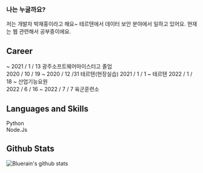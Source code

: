 ### 나는 누굴까요?
저는 개발자 박재홍이라고 해요~ 테르텐에서 데이터 보안 분야에서 일하고 있어요. 현재는 웹 관련해서 공부중이에요.

## Career
~ 2021 / 1 / 13 광주소프트웨어마이스터고 졸업  
2020 / 10 / 19 ~ 2020 / 12 /31 테르텐(현장실습)
2021 / 1 / 1 ~ 테르텐
2022 / 1 /  18 ~ 산업기능요원  
2022 / 6 / 16 ~ 2022 / 7 / 7 육군훈련소 

## Languages and Skills
Python  
Node.Js  

## Github Stats
![Bluerain's github stats](https://github-readme-stats.vercel.app/api?username=gasd238&show_icons=true&count_private=true&theme=tokyonight)
<!--
**gasd238/gasd238** is a ✨ _special_ ✨ repository because its `README.md` (this file) appears on your GitHub profile.
-->  
